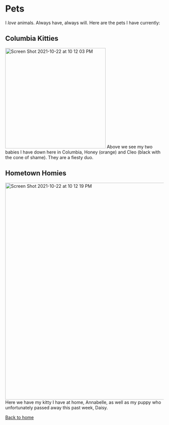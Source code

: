 # Pets
I _love_ animals. Always have, always will. Here are the pets I have currently:

## Columbia Kitties
<img width="319" alt="Screen Shot 2021-10-22 at 10 12 03 PM" src="https://user-images.githubusercontent.com/40363436/138540443-2fccce54-1f70-4995-92a6-9fbdc6a3a24a.png">
Above we see my two babies I have down here in Columbia, Honey (orange) and Cleo (black with the cone of shame). They are a fiesty duo.

## Hometown Homies
<img width="689" alt="Screen Shot 2021-10-22 at 10 12 19 PM" src="https://user-images.githubusercontent.com/40363436/138540451-b4eace4e-6223-400b-81a5-961509b332e6.png">
Here we have my kitty I have at home, Annabelle, as well as my puppy who unfortunately passed away this past week, Daisy. 

[Back to home](README.md)
